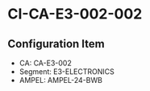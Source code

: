 # CI-CA-E3-002-002

## Configuration Item
- CA: CA-E3-002
- Segment: E3-ELECTRONICS
- AMPEL: AMPEL-24-BWB
